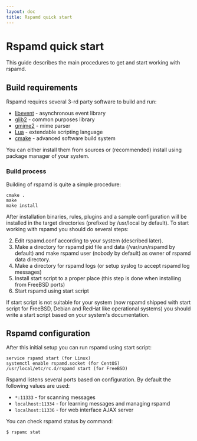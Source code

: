 ```yaml
---
layout: doc
title: Rspamd quick start
---
```


# Rspamd quick start

This guide describes the main procedures to get and start working with rspamd.

## Build requirements

Rspamd requires several 3-rd party software to build and run:

* [libevent](http://www.monkey.org/~provos/libevent/) - asynchronous event library
* [glib2](http://library.gnome.org/devel/glib/) - common purposes library
* [gmime2](http://spruce.sourceforge.net/gmime/) - mime parser
* [Lua](http://www.lua.org/) - extendable scripting language
* [cmake](http://www.cmake.org/) - advanced software build system

You can either install them from sources or (recommended) install using package manager of your system.

### Build process

Building of rspamd is quite a simple procedure:

	cmake .
	make
	make install

After installation binaries, rules, plugins and a sample configuration will be installed in the target directories (prefixed by /usr/local by default). To start working with rspamd you should do several steps:

2. Edit rspamd.conf according to your system (described later).
3. Make a directory for rspamd pid file and data (/var/run/rspamd by default) and make rspamd user (nobody by default) as owner of rspamd data directory.
4. Make a directory for rspamd logs (or setup syslog to accept rspamd log messages)
5. Install start script to a proper place (this step is done when installing from FreeBSD ports)
6. Start rspamd using start script

If start script is not suitable for your system (now rspamd shipped with start script for FreeBSD, Debian and RedHat like operational systems) you should write a start script based on your system's documentation.

## Rspamd configuration

After this initial setup you can run rspamd using start script:

	service rspamd start (for Linux)
	systemctl enable rspamd.socket (for CentOS)
	/usr/local/etc/rc.d/rspamd start (for FreeBSD)

Rspamd listens several ports based on configuration. By default the following values are used:
* `*:11333` - for scanning messages
* `localhost:11334` - for learning messages and managing rspamd
* `localhost:11336` - for web interface AJAX server

You can check rspamd status by command:

	$ rspamc stat
